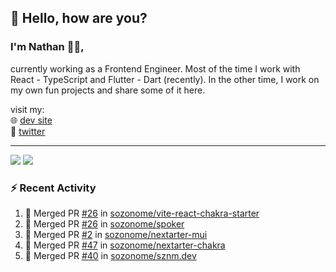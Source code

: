 ## 👋 Hello, how are you? 

### I'm Nathan 👨‍💻,

currently working as a Frontend Engineer. Most of the time I work with React - TypeScript and Flutter - Dart (recently). 
In the other time, I work on my own fun projects and share some of it here.

visit my:<br/>
🌐 [dev site](https://sznm.dev)<br/>
🦜 [twitter](https://twitter.com/sozonome)

---

![](https://komarev.com/ghpvc/?username=sozonome&color=grey)
![](https://hit.yhype.me/github/profile?user_id=17046154)

### :zap: Recent Activity

<!--START_SECTION:activity-->
1. 🎉 Merged PR [#26](https://github.com/sozonome/vite-react-chakra-starter/pull/26) in [sozonome/vite-react-chakra-starter](https://github.com/sozonome/vite-react-chakra-starter)
2. 🎉 Merged PR [#26](https://github.com/sozonome/spoker/pull/26) in [sozonome/spoker](https://github.com/sozonome/spoker)
3. 🎉 Merged PR [#2](https://github.com/sozonome/nextarter-mui/pull/2) in [sozonome/nextarter-mui](https://github.com/sozonome/nextarter-mui)
4. 🎉 Merged PR [#47](https://github.com/sozonome/nextarter-chakra/pull/47) in [sozonome/nextarter-chakra](https://github.com/sozonome/nextarter-chakra)
5. 🎉 Merged PR [#40](https://github.com/sozonome/sznm.dev/pull/40) in [sozonome/sznm.dev](https://github.com/sozonome/sznm.dev)
<!--END_SECTION:activity-->
